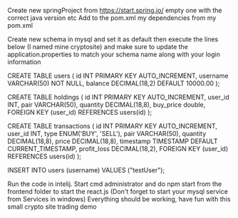 Create new springProject from https://start.spring.io/ empty one with the correct java version etc
Add to the pom.xml my dependencies from my pom.xml 

Create new schema in mysql and set it as default then execute the lines below (I named mine cryptosite)
and make sure to update the application.properties to match your schema name along with your login information

CREATE TABLE users (
    id INT PRIMARY KEY AUTO_INCREMENT,
    username VARCHAR(50) NOT NULL,
    balance DECIMAL(18,2) DEFAULT 10000.00
);

CREATE TABLE holdings (
    id INT PRIMARY KEY AUTO_INCREMENT,
    user_id INT,
    pair VARCHAR(50),
    quantity DECIMAL(18,8),
	buy_price double,
    FOREIGN KEY (user_id) REFERENCES users(id)
);

CREATE TABLE transactions (
    id INT PRIMARY KEY AUTO_INCREMENT,
    user_id INT,
    type ENUM('BUY', 'SELL'),
    pair VARCHAR(50),
    quantity DECIMAL(18,8),
    price DECIMAL(18,8),
    timestamp TIMESTAMP DEFAULT CURRENT_TIMESTAMP,
    profit_loss DECIMAL(18,2),
    FOREIGN KEY (user_id) REFERENCES users(id)
);

INSERT INTO users (username) VALUES ("testUser");

Run the code in intelij.
Start cmd administrator and do npm start from the frontend folder to start the react.js
(Don't forget to start your mysql service from Services in windows)
Everything should be working, have fun with this small crypto site trading demo